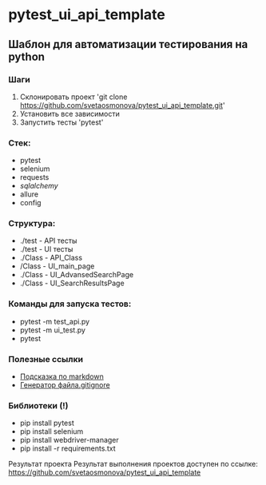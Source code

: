 # pytest_ui_api_template

## Шаблон для автоматизации тестирования на python

### Шаги 
1. Склонировать проект 'git clone  https://github.com/svetaosmonova/pytest_ui_api_template.git'
2. Установить все зависимости 
3. Запустить тесты 'pytest'


### Стек:
- pytest
- selenium
- requests
- _sqlalchemy_
- allure
- config

### Структура:
- ./test - API тесты
- ./test - UI тесты
- ./Class - API_Class
- /Class - UI_main_page
- ./Class - UI_AdvansedSearchPage
- ./Class - UI_SearchResultsPage

### Команды для запуска тестов:
- pytest -m test_api.py 
- pytest -m ui_test.py 
- pytest 
  

### Полезные ссылки
- [Подсказка по markdown](https://www.markdownguide.org/basic-syntax/)
- [Генератор файла.gitignore](https://www.toptal.com/developers/gitignore)

### Библиотеки (!)
- pip install pytest
- pip install selenium
- pip install webdriver-manager
- pip install -r requirements.txt

Результат проекта
Результат выполнения проектов доступен по ссылке: https://github.com/svetaosmonova/pytest_ui_api_template 